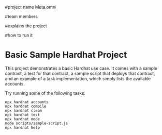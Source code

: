  #project name
 Meta.omni
 
 #team members
 
 
 
 
 
 
 
#explains the project   
 
 
 
 
 #how to run it

















# Basic Sample Hardhat Project

This project demonstrates a basic Hardhat use case. It comes with a sample contract, a test for that contract, a sample script that deploys that contract, and an example of a task implementation, which simply lists the available accounts.

Try running some of the following tasks:

```shell
npx hardhat accounts
npx hardhat compile
npx hardhat clean
npx hardhat test
npx hardhat node
node scripts/sample-script.js
npx hardhat help
```
